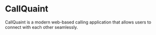 # CallQuaint
CallQuaint is a modern web-based calling application that allows users to connect with each other seamlessly.
